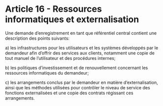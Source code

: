 # Article 16 - Ressources informatiques et externalisation


Une demande d’enregistrement en tant que référentiel central contient une description des points suivants:

a) les infrastructures pour les utilisateurs et les systèmes développés par le demandeur afin d’offrir des services aux clients, notamment une copie de tout manuel de l’utilisateur et des procédures internes;

b) les politiques d’investissement et de renouvellement concernant les ressources informatiques du demandeur;

c) les arrangements conclus par le demandeur en matière d’externalisation, ainsi que les méthodes utilisées pour contrôler le niveau de service des fonctions externalisées et une copie des contrats régissant ces arrangements.
